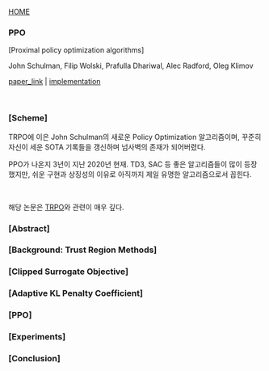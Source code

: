 [HOME](../README.md)

### PPO

[Proximal policy optimization algorithms]

John Schulman, Filip Wolski, Prafulla Dhariwal, Alec Radford, Oleg Klimov

[paper_link](https://arxiv.org/pdf/1707.06347.pdf) | [implementation](https://github.com/CUN-bjy/gym-ppo-keras)

<br/>

### [Scheme]

TRPO에 이은 John Schulman의 새로운 Policy Optimization 알고리즘이며, 꾸준히 자신이 세운 SOTA 기록들을 갱신하며 넘사벽의 존재가 되어버렸다.

PPO가 나온지 3년이 지난 2020년 현재. TD3, SAC 등 좋은 알고리즘들이 많이 등장했지만, 쉬운 구현과 상징성의 이유로 아직까지 제일 유명한 알고리즘으로서 꼽힌다.

</br>

해당 논문은 [TRPO](./TRPO.md)와 관련이 매우 깊다. 





### [Abstract]



### [Background: Trust Region Methods]



### [Clipped Surrogate Objective]



### [Adaptive KL Penalty Coefficient]



### [PPO]



### [Experiments]



### [Conclusion]